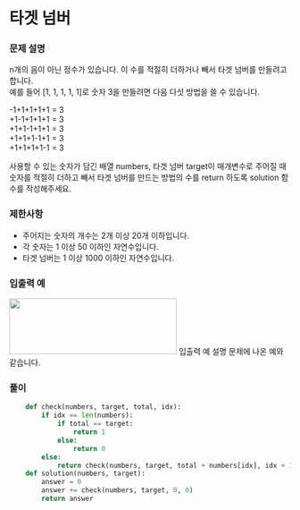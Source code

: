 # 타겟 넘버
### 문제 설명
n개의 음이 아닌 정수가 있습니다. 이 수를 적절히 더하거나 빼서 타겟 넘버를 만들려고 합니다.          
예를 들어 [1, 1, 1, 1, 1]로 숫자 3을 만들려면 다음 다섯 방법을 쓸 수 있습니다.

-1+1+1+1+1 = 3      
+1-1+1+1+1 = 3           
+1+1-1+1+1 = 3           
+1+1+1-1+1 = 3          
+1+1+1+1-1 = 3         

사용할 수 있는 숫자가 담긴 배열 numbers, 타겟 넘버 target이 매개변수로 주어질 때 숫자를 적절히 더하고 빼서 타겟 넘버를 만드는 방법의 수를 return 하도록 solution 함수를 작성해주세요.

### 제한사항
+ 주어지는 숫자의 개수는 2개 이상 20개 이하입니다.
+ 각 숫자는 1 이상 50 이하인 자연수입니다.
+ 타겟 넘버는 1 이상 1000 이하인 자연수입니다.

### 입출력 예
<img src=https://user-images.githubusercontent.com/63505110/132805488-63de69d9-329c-48f5-9d78-4f946324280b.GIF width = 300 height = 100>
입출력 예 설명              
문제에 나온 예와 같습니다.     

### 풀이
```python
    def check(numbers, target, total, idx):
        if idx == len(numbers):
            if total == target:
                return 1
            else:
                return 0
        else:
            return check(numbers, target, total + numbers[idx], idx + 1) + check(numbers, target, total - numbers[idx], idx + 1)
    def solution(numbers, target):
        answer = 0
        answer += check(numbers, target, 0, 0)
        return answer
```
